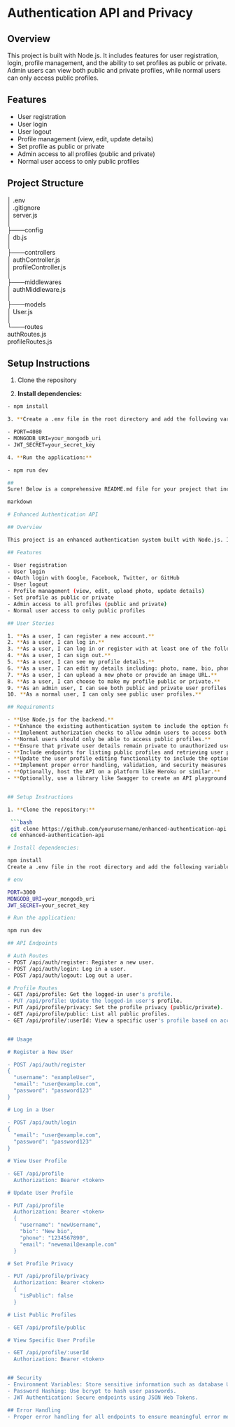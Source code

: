# Authentication API and Privacy

## Overview

This project is built with Node.js. It includes features for user registration, login, profile management, and the ability to set profiles as public or private. Admin users can view both public and private profiles, while normal users can only access public profiles.

## Features

- User registration
- User login
- User logout
- Profile management (view, edit, update details)
- Set profile as public or private
- Admin access to all profiles (public and private)
- Normal user access to only public profiles

## Project Structure

│ .env    
│ .gitignore    
│ server.js    
│    
├───config    
│ db.js    
│    
├───controllers    
│ authController.js    
│ profileController.js    
│     
├───middlewares    
│ authMiddleware.js    
│    
├───models    
│ User.js    
│    
└───routes     
authRoutes.js    
profileRoutes.js    


## Setup Instructions

1. Clone the repository

2. **Install dependencies:**

  ```bash
  - npm install

3. **Create a .env file in the root directory and add the following variables:**

  - PORT=4080
  - MONGODB_URI=your_mongodb_uri
  - JWT_SECRET=your_secret_key

4. **Run the application:**

  - npm run dev

## 
Sure! Below is a comprehensive README.md file for your project that includes detailed information about the project setup, usage, and the problem statement requirements.

markdown

# Enhanced Authentication API

## Overview

This project is an enhanced authentication system built with Node.js. It includes features for user registration, login, profile management, and the ability to set profiles as public or private. Admin users can view both public and private profiles, while normal users can only access public profiles.

## Features

- User registration
- User login
- OAuth login with Google, Facebook, Twitter, or GitHub
- User logout
- Profile management (view, edit, upload photo, update details)
- Set profile as public or private
- Admin access to all profiles (public and private)
- Normal user access to only public profiles

## User Stories

1. **As a user, I can register a new account.**
2. **As a user, I can log in.**
3. **As a user, I can log in or register with at least one of the following services: Google, Facebook, Twitter, or GitHub.**
4. **As a user, I can sign out.**
5. **As a user, I can see my profile details.**
6. **As a user, I can edit my details including: photo, name, bio, phone, email, and password.**
7. **As a user, I can upload a new photo or provide an image URL.**
8. **As a user, I can choose to make my profile public or private.**
9. **As an admin user, I can see both public and private user profiles.**
10. **As a normal user, I can only see public user profiles.**

## Requirements

- **Use Node.js for the backend.**
- **Enhance the existing authentication system to include the option for users to set their profiles as public or private.**
- **Implement authorization checks to allow admin users to access both public and private profiles.**
- **Normal users should only be able to access public profiles.**
- **Ensure that private user details remain private to unauthorized users.**
- **Include endpoints for listing public profiles and retrieving user profiles based on user roles.**
- **Update the user profile editing functionality to include the option to set the profile as public or private.**
- **Implement proper error handling, validation, and security measures.**
- **Optionally, host the API on a platform like Heroku or similar.**
- **Optionally, use a library like Swagger to create an API playground for testing the API.**


## Setup Instructions

1. **Clone the repository:**

   ```bash
   git clone https://github.com/yourusername/enhanced-authentication-api.git
   cd enhanced-authentication-api

# Install dependencies:

npm install
Create a .env file in the root directory and add the following variables:

# env

  PORT=3000
  MONGODB_URI=your_mongodb_uri
  JWT_SECRET=your_secret_key

# Run the application:
  
  npm run dev

## API Endpoints

# Auth Routes
  - POST /api/auth/register: Register a new user.
  - POST /api/auth/login: Log in a user.
  - POST /api/auth/logout: Log out a user.

# Profile Routes
  - GET /api/profile: Get the logged-in user's profile.
  - PUT /api/profile: Update the logged-in user's profile.
  - PUT /api/profile/privacy: Set the profile privacy (public/private).
  - GET /api/profile/public: List all public profiles.
  - GET /api/profile/:userId: View a specific user's profile based on access rights.


## Usage

# Register a New User

 - POST /api/auth/register
  {
    "username": "exampleUser",
    "email": "user@example.com",
    "password": "password123"
  }

# Log in a User

  - POST /api/auth/login
  {
    "email": "user@example.com",
    "password": "password123"
  }

# View User Profile

  - GET /api/profile
    Authorization: Bearer <token>

# Update User Profile

  - PUT /api/profile
    Authorization: Bearer <token>
    {
      "username": "newUsername",
      "bio": "New bio",
      "phone": "1234567890",
      "email": "newemail@example.com"
    }

# Set Profile Privacy

  - PUT /api/profile/privacy
    Authorization: Bearer <token>
    {
      "isPublic": false
    }

# List Public Profiles

  - GET /api/profile/public

# View Specific User Profile

  - GET /api/profile/:userId
    Authorization: Bearer <token>


## Security
  - Environment Variables: Store sensitive information such as database URI and JWT secret key in the .env file.
  - Password Hashing: Use bcrypt to hash user passwords.
  - JWT Authentication: Secure endpoints using JSON Web Tokens.

## Error Handling
  - Proper error handling for all endpoints to ensure meaningful error messages are returned.






